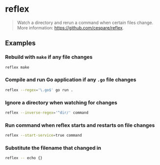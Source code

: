 # reflex

> Watch a directory and rerun a command when certain files change. More information: <https://github.com/cespare/reflex>.

## Examples

### Rebuild with `make` if any file changes

```bash
reflex make
```

### Compile and run Go application if any `.go` file changes

```bash
reflex --regex='\.go$' go run .
```

### Ignore a directory when watching for changes

```bash
reflex --inverse-regex='^dir/' command
```

### Run command when reflex starts and restarts on file changes

```bash
reflex --start-service=true command
```

### Substitute the filename that changed in

```bash
reflex -- echo {}
```
